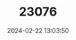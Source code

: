 ---
title: "23076"
category: "Wiedomys pyrrhorhinos"
draft: false
date: 2024-02-22 13:03:50
languages:
  English: ["Red-nosed Mouse"]
---
